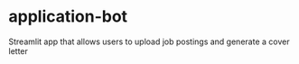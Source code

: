 # application-bot
Streamlit app that allows users to upload job postings and generate a cover letter
